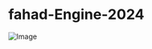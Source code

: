 # fahad-Engine-2024

![Image](https://github.com/user-attachments/assets/e636bcdc-b574-4f8e-ac97-56409cc20b5c)
